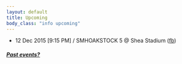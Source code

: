 ```yaml
---
layout: default
title: Upcoming 
body_class: "info upcoming"
---
```

<ul class="classed root">
  <!-- <li class="music">7 Dec 2015 / Normal Combat 3 @ Bossa Nova Civic Club, Brooklyn, NY (<a href="https://www.facebook.com/events/514336802080235/"> -->
  <li class="music">12 Dec 2015 [9:15 PM] / SMHOAKSTOCK 5 @ Shea Stadium (<a href="https://www.facebook.com/events/874688785956908/">fb</a>)</li>
</ul>

<h5><a href="chronology.html">Past events?</a></h5>
